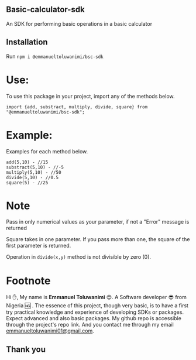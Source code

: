 ﻿## Basic-calculator-sdk
An SDK for performing basic operations in a basic calculator

## Installation
Run  `npm i @emmanueltoluwanimi/bsc-sdk`

# Use:
To use this package in your project, import any of the methods below.
```
import {add, substract, multiply, divide, square} from "@emmanueltoluwanimi/bsc-sdk";
```

# Example:
Examples for each method below.
```
add(5,10) - //15
substract(5,10) - //-5
multiply(5,10) - //50
divide(5,10) - //0.5
square(5) - //25
```
# Note
Pass in only numerical values as your parameter, if not a "Error" message is returned 

Square takes in one parameter. If you pass more than one, the square of the first parameter is returned.

Operation in `divide(x,y)` method is not divisible by zero (0).

# Footnote
Hi :hand:, My name is **Emmanuel Toluwanimi** :blush:.
A Software developer :sunglasses: from Nigeria :ng: .
The essence of this project, though very basic, is to have a first try practical knowledge and experience of developing SDKs or packages.
Expect advanced and also basic packages.
My github repo is accessible through the project's repo link.
And you contact me through my email emmanueltoluwanimi01@gmail.com.

## Thank you